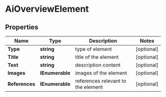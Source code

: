 # AiOverviewElement


## Properties

| Name | Type | Description | Notes |
|------------ | ------------- | ------------- | -------------|
**Type** | **string** | type of element |[optional]|
**Title** | **string** | title of the element |[optional]|
**Text** | **string** | description content |[optional]|
**Images** | **IEnumerable<ImagesElement>** | images of the element |[optional]|
**References** | **IEnumerable<AiOverviewReference>** | references relevant to the element |[optional]|